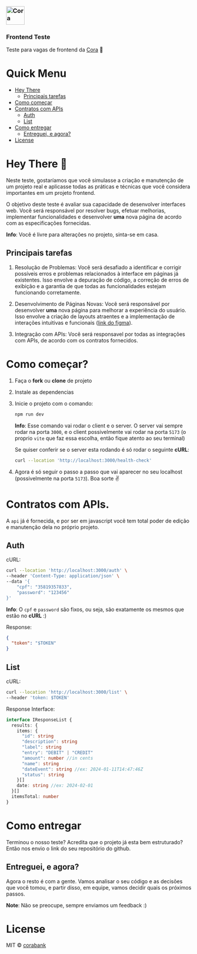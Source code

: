 ### <img src="https://github.com/corabank/frontend-case/blob/16051123b026faaba02e6d0959fe471a6a6dac2a/src/assets/logo.svg" alt="Cora" title="Cora" width="50" />
### Frontend Teste
Teste para vagas de frontend da [Cora](https://www.cora.com.br) :heartbeat:
<br />

# Quick Menu

- [Hey There](#hey-there-wave)
  - [Principais tarefas](#principais-tarefas)
- [Como começar](#como-começar)
- [Contratos com APIs](#contratos-com-apis)
  - [Auth](#auth)
  - [List](#list)
- [Como entregar](#como-entregar)
  - [Entreguei, e agora?](enteguei-e-agora)
- [License](#license)

# Hey There :wave:

Neste teste, gostaríamos que você simulasse a criação e manutenção de um projeto real e aplicasse todas as práticas e técnicas que você considera importantes em um projeto frontend.

O objetivo deste teste é avaliar sua capacidade de desenvolver interfaces web. Você será responsável por resolver bugs, efetuar melhorias, implementar funcionalidades e desenvolver **uma** nova página de acordo com as especificações fornecidas.

**Info**: Você é livre para alterações no projeto, sinta-se em casa.

## Principais tarefas
1. Resolução de Problemas: Você será desafiado a identificar e corrigir possíveis erros e problemas relacionados à interface em páginas já existentes. Isso envolve a depuração de código, a correção de erros de exibição e a garantia de que todas as funcionalidades estejam funcionando corretamente.

2. Desenvolvimento de Páginas Novas: Você será responsável por desenvolver **uma** nova página para melhorar a experiência do usuário. Isso envolve a criação de layouts atraentes e a implementação de interações intuitivas e funcionais ([link do figma](https://www.figma.com/file/TXxt0VFxbzDoho4tmt9XPP/Teste_FrontWeb?type=design&node-id=0-1&mode=design)).

3. Integração com APIs: Você será responsavel por todas as integrações com APIs, de acordo com os contratos fornecidos.

# Como começar?

1. Faça o **fork** ou **clone** de projeto

2. Instale as dependencias

3. Inicie o projeto com o comando:

    ```bash
    npm run dev
    ```

    **Info**: Esse comando vai rodar o client e o server. O server vai sempre rodar na porta `3000`, e o client possivelmente vai rodar na porta `5173` (o proprio `vite` que faz essa escolha, então fique atento ao seu terminal)

    Se quiser conferir se o server esta rodando é só rodar o seguinte **cURL**:

    ```bash
    curl --location 'http://localhost:3000/health-check'
    ```

4. Agora é só seguir o passo a passo que vai aparecer no seu localhost (possivelmente na porta `5173`). Boa sorte :v:

# Contratos com APIs.

A `api` já é fornecida, e por ser em javascript você tem total poder de edição e manutenção dela no próprio projeto.

## Auth

cURL:
```bash
curl --location 'http://localhost:3000/auth' \
--header 'Content-Type: application/json' \
--data '{
    "cpf": "35819357833",
    "password": "123456"
}'
```

**Info**: O `cpf` e `password` são fixos, ou seja, são exatamente os mesmos que estão no **cURL** :)

Response:
```json
{
  "token": "$TOKEN"
}
```

## List

cURL:
```bash
curl --location 'http://localhost:3000/list' \
--header 'token: $TOKEN'
```

Response Interface:
```ts
interface IResponseList {
  results: {
    items: {
      "id": string
      "description": string
      "label": string
      "entry": "DEBIT" | "CREDIT"
      "amount": number //in cents
      "name": string
      "dateEvent": string //ex: 2024-01-11T14:47:46Z
      "status": string
    }[]
    date: string //ex: 2024-02-01
  }[]
  itemsTotal: number
}
```

# Como entregar

Terminou o nosso teste? Acredita que o projeto já esta bem estruturado? Então nos envio o link do seu repositório do github.

## Entreguei, e agora?

Agora o resto é com a gente. Vamos analisar o seu código e as decisões que você tomou, e partir disso, em equipe, vamos decidir quais os próximos passos.

**Note**: Não se preocupe, sempre enviamos um feedback :)

# License

MIT © [corabank](https://github.com/corabank)
